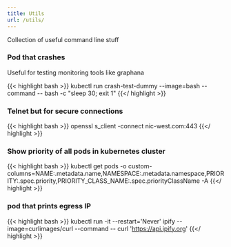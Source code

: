```yaml
---
title: Utils
url: /utils/
---
```


Collection of useful command line stuff

### Pod that crashes

Useful for testing monitoring tools like graphana

{{< highlight bash >}}
kubectl run crash-test-dummy --image=bash --command -- bash -c "sleep 30; exit 1"
{{</ highlight >}}

### Telnet but for secure connections

{{< highlight bash >}}
openssl s_client -connect nic-west.com:443
{{</ highlight >}}


### Show priority of all pods in kubernetes cluster

{{< highlight bash >}}
kubectl get pods -o custom-columns=NAME:.metadata.name,NAMESPACE:.metadata.namespace,PRIORITY:.spec.priority,PRIORITY_CLASS_NAME:.spec.priorityClassName -A
{{</ highlight >}}


### pod that prints egress IP

{{< highlight bash >}}
kubectl run -it --restart='Never' ipify --image=curlimages/curl --command -- curl 'https://api.ipify.org'
{{</ highlight >}}
